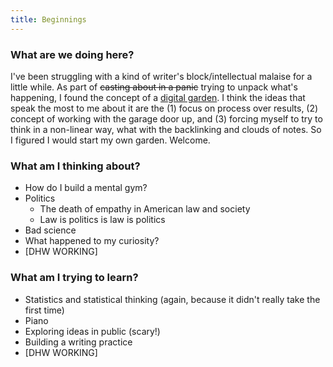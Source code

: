 ```yaml
---
title: Beginnings
---
```


### What are we doing here?

I've been struggling with a kind of writer's block/intellectual malaise for a little while. As part of ~~casting about in a panic~~ trying to unpack what's happening, I found the concept of a [digital garden](https://maggieappleton.com/garden-history). I think the ideas that speak the most to me about it are the (1) focus on process over results, (2) concept of working with the garage door up, and (3) forcing myself to try to think in a non-linear way, what with the backlinking and clouds of notes. So I figured I would start my own garden. Welcome.

### What am I thinking about?

- How do I build a mental gym?
- Politics
    - The death of empathy in American law and society
    - Law is politics is law is politics
- Bad science
- What happened to my curiosity?
- [DHW WORKING]

### What am I trying to learn?

- Statistics and statistical thinking (again, because it didn't really take the first time)
- Piano
- Exploring ideas in public (scary!)
- Building a writing practice
- [DHW WORKING]